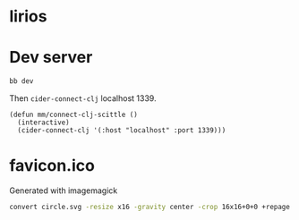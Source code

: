 # lirios

# Dev server

```sh
bb dev
```

Then `cider-connect-clj` localhost 1339.

```elisp
(defun mm/connect-clj-scittle ()
  (interactive)
  (cider-connect-clj '(:host "localhost" :port 1339)))
```


# favicon.ico

Generated with imagemagick

```sh
convert circle.svg -resize x16 -gravity center -crop 16x16+0+0 +repage favicon.ico
```

